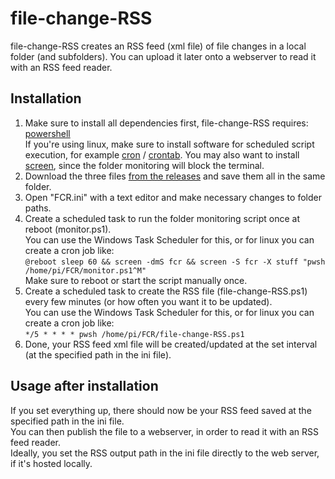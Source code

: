 # file-change-RSS
file-change-RSS creates an RSS feed (xml file) of file changes in a local folder (and subfolders).
You can upload it later onto a webserver to read it with an RSS feed reader.

## Installation
1. Make sure to install all dependencies first, file-change-RSS requires: [powershell](https://docs.microsoft.com/en-us/powershell/scripting/install/installing-powershell-core-on-linux?view=powershell-7.1)  
If you're using linux, make sure to install software for scheduled script execution, for example [cron](https://man7.org/linux/man-pages/man8/cron.8.html) / [crontab](https://man7.org/linux/man-pages/man5/crontab.5.html). You may also want to install [screen](https://man7.org/linux/man-pages/man1/screen.1.html), since the folder monitoring will block the terminal.
2. Download the three files [from the releases](https://github.com/Skaldhor/file-change-RSS/releases/latest) and save them all in the same folder.
3. Open "FCR.ini" with a text editor and make necessary changes to folder paths.
4. Create a scheduled task to run the folder monitoring script once at reboot (monitor.ps1).  
You can use the Windows Task Scheduler for this, or for linux you can create a cron job like:  
`@reboot sleep 60 && screen -dmS fcr && screen -S fcr -X stuff "pwsh /home/pi/FCR/monitor.ps1^M"`  
Make sure to reboot or start the script manually once.
5. Create a scheduled task to create the RSS file (file-change-RSS.ps1) every few minutes (or how often you want it to be updated).  
You can use the Windows Task Scheduler for this, or for linux you can create a cron job like:  
`*/5 * * * * pwsh /home/pi/FCR/file-change-RSS.ps1`
6. Done, your RSS feed xml file will be created/updated at the set interval (at the specified path in the ini file).

## Usage after installation
If you set everything up, there should now be your RSS feed saved at the specified path in the ini file.  
You can then publish the file to a webserver, in order to read it with an RSS feed reader.  
Ideally, you set the RSS output path in the ini file directly to the web server, if it's hosted locally.